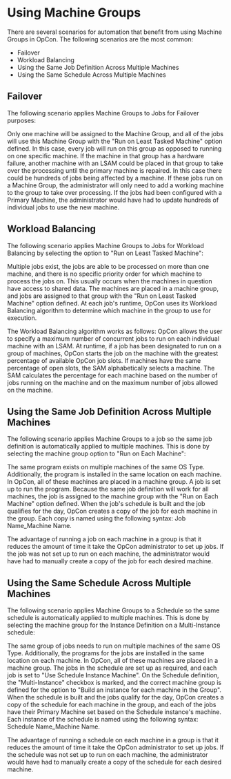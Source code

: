 # Using Machine Groups

There are several scenarios for automation that benefit from using
Machine Groups in OpCon. The following
scenarios are the most common:

- Failover
- Workload Balancing
- Using the Same Job Definition Across Multiple Machines
- Using the Same Schedule Across Multiple Machines

## Failover

The following scenario applies Machine Groups to Jobs for Failover
purposes:

Only one machine will be assigned to the Machine Group, and all of the
jobs will use this Machine Group with the \"Run on Least Tasked
Machine\" option defined. In this case, every job will run on this group
as opposed to running on one specific machine. If the machine in that
group has a hardware failure, another machine with an
LSAM could be placed in that group to take over the processing until the primary machine is repaired. In this case there
could be hundreds of jobs being affected by a machine. If these jobs run
on a Machine Group, the administrator will only need to add a working
machine to the group to take over processing. If the jobs had been
configured with a Primary Machine, the administrator would have had to
update hundreds of individual jobs to use the new machine.

## Workload Balancing

The following scenario applies Machine Groups to Jobs for Workload
Balancing by selecting the option to \"Run on Least Tasked Machine\":

Multiple jobs exist, the jobs are able to be processed on more than one
machine, and there is no specific priority order for which machine to
process the jobs on. This usually occurs when the machines in question
have access to shared data. The machines are placed in a machine group,
and jobs are assigned to that group with the \"Run on Least Tasked
Machine\" option defined. At each job\'s runtime,
OpCon uses its Workload Balancing algorithm
to determine which machine in the group to use for execution.

The Workload Balancing algorithm works as follows:
OpCon allows the user to specify a maximum
number of concurrent jobs to run on each individual machine with an
LSAM. At runtime, if a job has been designated to run on a group of machines, OpCon starts the job on
the machine with the greatest percentage of available
OpCon job slots. If machines have the same
percentage of open slots, the SAM alphabetically selects a machine. The
SAM calculates the percentage for each machine based on the number of
jobs running on the machine and on the maximum number of jobs allowed on
the machine.

## Using the Same Job Definition Across Multiple Machines

The following scenario applies Machine Groups to a job so the same job
definition is automatically applied to multiple machines. This is done
by selecting the machine group option to \"Run on Each Machine\":

The same program exists on multiple machines of the same OS Type.
Additionally, the program is installed in the same location on each
machine. In OpCon, all of these machines are
placed in a machine group. A job is set up to run the program. Because
the same job definition will work for all machines, the job is assigned
to the machine group with the \"Run on Each Machine\" option defined.
When the job\'s schedule is built and the job qualifies for the day,
OpCon creates a copy of the job for each
machine in the group. Each copy is named using the following syntax: Job
Name_Machine Name.

The advantage of running a job on each machine in a group is that it
reduces the amount of time it take the OpCon
administrator to set up jobs. If the job was not set up to run on each
machine, the administrator would have had to manually create a copy of
the job for each desired machine.

## Using the Same Schedule Across Multiple Machines

The following scenario applies Machine Groups to a Schedule so the same
schedule is automatically applied to multiple machines. This is done by
selecting the machine group for the Instance Definition on a
Multi-Instance schedule:

The same group of jobs needs to run on multiple machines of the same OS
Type. Additionally, the programs for the jobs are installed in the same
location on each machine. In OpCon, all of
these machines are placed in a machine group. The jobs in the schedule
are set up as required, and each job is set to \"Use Schedule Instance
Machine\". On the Schedule definition, the \"Multi-Instance\" checkbox
is marked, and the correct machine group is defined for the option to
\"Build an instance for each machine in the Group\". When the schedule
is built and the jobs qualify for the day,
OpCon creates a copy of the schedule for each
machine in the group, and each of the jobs have their Primary Machine
set based on the Schedule instance\'s machine. Each instance of the
schedule is named using the following syntax: Schedule Name_Machine
Name.

The advantage of running a schedule on each machine in a group is that
it reduces the amount of time it take the
OpCon administrator to set up jobs. If the
schedule was not set up to run on each machine, the administrator would
have had to manually create a copy of the schedule for each desired
machine.
